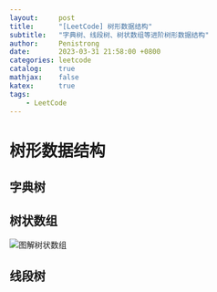```yaml
---
layout:     post
title:      "[LeetCode] 树形数据结构"
subtitle:   "字典树、线段树、树状数组等进阶树形数据结构"
author:     Penistrong
date:       2023-03-31 21:58:00 +0800
categories: leetcode
catalog:    true
mathjax:    false
katex:      true
tags:
    - LeetCode
---
```


# 树形数据结构

## 字典树

## 树状数组

![图解树状数组](https://s2.loli.net/2023/04/01/fCyNzuTaZi5EUos.png)

## 线段树
